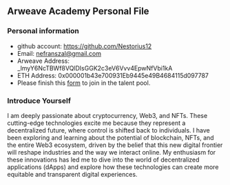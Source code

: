 ## Arweave Academy Personal File

### Personal information

- github account: https://github.com/Nestorius12
- Email: nefranszal@gmail.com
- Arweave Address: _lmyY6NcTBWf8VQlDIsGGK2c3eV6Vvv4EpwNfVbi1kA
- ETH Address: 0x000001b43e700931Eb9445e49B4684115d097787
- Please finish this [form](https://docs.google.com/forms/d/e/1FAIpQLSfWA5fIIcBgmRppm3jNz5vmf9Mai_QMVil-2pO4r7YKn_Zhtw/viewform?usp=sf_link) to join in the talent pool.

### Introduce Yourself
 I am deeply passionate about cryptocurrency, Web3, and NFTs. These cutting-edge technologies excite me because they represent a decentralized future, where control is shifted back to individuals. I have been exploring and learning about the potential of blockchain, NFTs, and the entire Web3 ecosystem, driven by the belief that this new digital frontier will reshape industries and the way we interact online. My enthusiasm for these innovations has led me to dive into the world of decentralized applications (dApps) and explore how these technologies can create more equitable and transparent digital experiences.